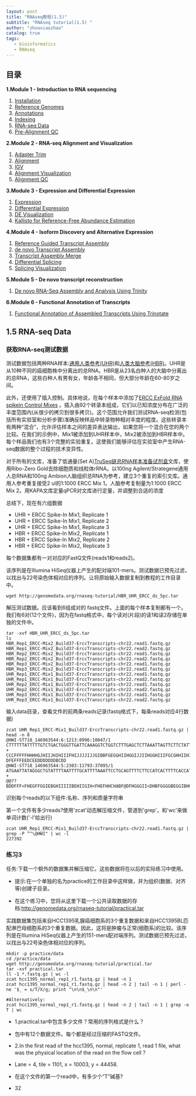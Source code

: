 ```yaml
---
layout: post
title: "RNAseq教程(1.5)"
subtitle: "RNAseq tutorial(1.5) "
author: "zhouxiaozhao"
catalog: true
tags:
   - bioinformatics
   - RNAseq
---
```


## 目录

**1.Module 1 - Introduction to RNA sequencing**

1. [Installation](https://www.zhouxiaozhao.cn/2020/11/17/RNAseq(1)/)
2. [Reference Genomes](https://www.zhouxiaozhao.cn/2020/11/28/RNAseq(2)/)
3. [Annotations](https://www.zhouxiaozhao.cn/2020/12/01/RNAseq(3)/)
4. [Indexing](https://www.zhouxiaozhao.cn/2020/12/03/RNAseq(4)/)
5. [RNA-seq Data](https://www.zhouxiaozhao.cn/2020/12/05/RNAseq(5)/)
6. [Pre-Alignment QC](https://www.zhouxiaozhao.cn/2020/12/08/RNAseq(6)/)

**2.Module 2 - RNA-seq Alignment and Visualization**

1. [Adapter Trim](https://www.zhouxiaozhao.cn/2020/12/10/RNAseq(7)/)
2. [Alignment](https://www.zhouxiaozhao.cn/2020/12/12/RNAseq(8)/)
3. [IGV](https://www.zhouxiaozhao.cn/2020/12/15/RNAseq(9)/)
4. [Alignment Visualization](https://www.zhouxiaozhao.cn/2020/12/17/RNAseq(10)/)
5. [Alignment QC](https://www.zhouxiaozhao.cn/2020/12/19/RNAseq(11)/)

**3.Module 3 - Expression and Differential Expression**

1. [Expression](https://www.zhouxiaozhao.cn/2020/12/22/RNAseq(12)/)
2. [Differential Expression](https://www.zhouxiaozhao.cn/2020/12/24/RNAseq(13)/)
3. [DE Visualization](https://www.zhouxiaozhao.cn/2020/12/26/RNAseq(14)/)
4. [Kallisto for Reference-Free Abundance Estimation](https://www.zhouxiaozhao.cn/2020/12/29/RNAseq(15)/)

**4.Module 4 - Isoform Discovery and Alternative Expression**

1. [Reference Guided Transcript Assembly](https://www.zhouxiaozhao.cn/2020/12/31/RNAseq(16)/)
2. [de novo Transcript Assembly](https://www.zhouxiaozhao.cn/2021/01/02/RNAseq(17)/)
3. [Transcript Assembly Merge](https://www.zhouxiaozhao.cn/2021/01/05/RNAseq(18)/)
4. [Differential Splicing](https://www.zhouxiaozhao.cn/2021/01/07/RNAseq(19)/)
5. [Splicing Visualization](https://www.zhouxiaozhao.cn/2021/01/09/RNAseq(20)/)

**5.Module 5 - De novo transcript reconstruction**

1. [De novo RNA-Seq Assembly and Analysis Using Trinity](https://www.zhouxiaozhao.cn/2021/01/12/RNAseq(21)/)

**6.Module 6 - Functional Annotation of Transcripts**

1. [Functional Annotation of Assembled Transcripts Using Trinotate](https://www.zhouxiaozhao.cn/2021/01/14/RNAseq(22)/)



## 1.5 RNA-seq Data

### 获取RNA-seq测试数据

测试数据包括两种RNA样本:[通用人类参考(UHR)](https://github.com/griffithlab/rnaseq_tutorial/wiki/ResourceFiles/UHR.pdf)和[人类大脑参考(HBR)](https://github.com/griffithlab/rnaseq_tutorial/wiki/ResourceFiles/HBR.pdf)。UHR是从10种不同的癌细胞株中分离出的总RNA。HBR是从23名白种人的大脑中分离出的总RNA，这些白种人有男有女，年龄各不相同，但大部分年龄在60-80岁之间。

此外，还使用了插入控制。具体地说，在每个样本中添加了[ERCC ExFold RNA spikein Control Mixes](https://github.com/griffithlab/rnaseq_tutorial/wiki/ResourceFiles/ERCC.pdf)  。插入由92个转录本组成，它们以已知浓度分布在广泛的丰度范围内(从很少的拷贝到很多拷贝)。这个范围允许我们测试RNA-seq检测(包括所有实验室和分析步骤)准确反映样品中转录物种相对丰度的程度。这些转录本有两种“混合”，允许评估样本之间的差异表达输出，如果您将一个混合在您的两个比较。在我们的示例中，Mix1被添加到UHR样本中，Mix2被添加到HBR样本中。每个样品我们也有3个完整的实验重复。这使我们能够评估在实验室中产生RNA-seq数据的整个过程的技术变异性。

对于所有的文库，准备了低通量(Set A)[TruSeq链总RNA样本准备试剂盒](http://products.illumina.com/products/truseq_stranded_total_rna_sample_prep_kit.html)文库，使用Ribo-Zero Gold去除细胞质和线粒体rRNA。以100ng Agilent/Strategene通用人总RNA和100ng Ambion人脑组织总RNA为参考，建立3个重复的索引文库。通用人参考重复接受2 ul的1:1000 ERCC Mix 1。人脑参考复制量为1:1000 ERCC Mix 2。用KAPA文库定量qPCR对文库进行定量，并调整到合适的浓度

总结下，现在有六组数据

- UHR + ERCC Spike-In Mix1, Replicate 1
- UHR + ERCC Spike-In Mix1, Replicate 2
- UHR + ERCC Spike-In Mix1, Replicate 3
- HBR + ERCC Spike-In Mix2, Replicate 1
- HBR + ERCC Spike-In Mix2, Replicate 2
- HBR + ERCC Spike-In Mix2, Replicate 3

每个数据集都有一对对应的FastQ文件(reads1和reads2)。

该序列是在Illumina HiSeq仪器上产生的配对端101-mers。测试数据已预先过滤，以找出与22号染色体相对应的序列。让将原始输入数据复制到教程的工作目录中。

```
wget http://genomedata.org/rnaseq-tutorial/HBR_UHR_ERCC_ds_5pc.tar
```

解压测试数据。应该看到6组成对的 fastq文件。上面的每个样本复制都有一个。我们有6对(12个文件)，因为在fastq格式中，每个读对(片段)的读1和读2存储在单独的文件中。

```
tar -xvf HBR_UHR_ERCC_ds_5pc.tar
ls
HBR_Rep1_ERCC-Mix2_Build37-ErccTranscripts-chr22.read1.fastq.gz
HBR_Rep1_ERCC-Mix2_Build37-ErccTranscripts-chr22.read2.fastq.gz
HBR_Rep2_ERCC-Mix2_Build37-ErccTranscripts-chr22.read1.fastq.gz
HBR_Rep2_ERCC-Mix2_Build37-ErccTranscripts-chr22.read2.fastq.gz
HBR_Rep3_ERCC-Mix2_Build37-ErccTranscripts-chr22.read1.fastq.gz
HBR_Rep3_ERCC-Mix2_Build37-ErccTranscripts-chr22.read2.fastq.gz
UHR_Rep1_ERCC-Mix1_Build37-ErccTranscripts-chr22.read1.fastq.gz
UHR_Rep1_ERCC-Mix1_Build37-ErccTranscripts-chr22.read2.fastq.gz
UHR_Rep2_ERCC-Mix1_Build37-ErccTranscripts-chr22.read1.fastq.gz
UHR_Rep2_ERCC-Mix1_Build37-ErccTranscripts-chr22.read2.fastq.gz
UHR_Rep3_ERCC-Mix1_Build37-ErccTranscripts-chr22.read1.fastq.gz
UHR_Rep3_ERCC-Mix1_Build37-ErccTranscripts-chr22.read2.fastq.gz
```

输入data目录，查看文件的前两条reads记录(fastq格式下，每条reads对应4行数据)

```
zcat UHR_Rep1_ERCC-Mix1_Build37-ErccTranscripts-chr22.read1.fastq.gz | head -n 8
@HWI-ST718_146963544:6:1213:8996:10047/1
CTTTTTTATTTTTGTCTGACTGGGTTGATTCAAAGGTCTGGTCTTTGAGCTCTTAAATTAGTTCTTCTATTTGGCCTAGTCTGTTGCTAAGGCTGCCAAC
+
CCCFFFFFHHHHGJHIIJHIHIIIFHIJJJJIJJGIBBFGEGGHIIHGGIJJIIHGGHIIIFGCGHHIIHIHHEEE?DFEFFFEEDCEEDDDDDDDBCDD
@HWI-ST718_146963544:5:2303:11793:37095/1
ATGAATTATAGGGCTGTATTTTAATTTTGCATTTTAAATTCCTGCAGTTTTCTTCCATCACTTTTCACCATGCATTGTATACTTGGAATTGCTTTTTGTG
+
@@??BDDFFF<FHEGFFGGIEBGHIIIIIBEHIIGIH<FHEFHHCHABF@DFHGGGII<DHBFGGGGBEGGIBHG@DHGIIIH@DE>CCHF:;>@BC>@@

```

识别每个reads的以下组件:名称、序列和质量字符串

第一个文件有多少reads?使用'zcat'动态解压缩文件，管道到'grep'，和'wc'来做单词计数('-l'给出行)

```
zcat UHR_Rep1_ERCC-Mix1_Build37-ErccTranscripts-chr22.read1.fastq.gz | grep -P "^\@HWI" | wc -l
227392
```

### 练习3

任务:下载一个额外的数据集并解压缩它。这些数据将在以后的实际练习中使用。

- 提示:在一个单独的名为practice的工作目录中这样做，并为组织(数据、对齐等)创建子目录。

- 在这个练习中，您将从这里下载一个公共读取数据的存档:http://genomedata.org/rnaseq-tutorial/practical.tar

实践数据集包括来自HCC1395乳腺癌细胞系的3个重复数据和来自HCC1395BL匹配淋巴母细胞系的3个重复数据。因此，这将是肿瘤与正常(细胞系)的比较。该序列是在Illumina HiSeq仪器上产生的151-mers配对端序列。测试数据已预先过滤，以找出与22号染色体相对应的序列。

```
mkdir -p practice/data
cd /practice/data
wget http://genomedata.org/rnaseq-tutorial/practical.tar
tar -xvf practical.tar
ll -1 *.fastq.gz | wc -l
zcat hcc1395_normal_rep1_r1.fastq.gz | head -n 1
zcat hcc1395_normal_rep1_r1.fastq.gz | head -n 2 | tail -n 1 | perl -ne '$_ = s/T/X/g; print "\n\n$_\n\n"'

#Alternatively:
zcat hcc1395_normal_rep1_r1.fastq.gz | head -n 2 | tail -n 1 | grep -o T | wc
```

- 1.practical.tar中包含多少文件？常用的序列格式是什么？

- 包中有12个数据文件。每个都是经过压缩的FASTQ文件。
- 2.In the first read of the hcc1395, normal, replicate 1, read 1 file, what was the physical location of the read on the flow cell？
- Lane = 4, tile = 1101, x = 10003, y = 44458.

- 在这个文件的第一个read中，有多少个“T”碱基?
- 32
